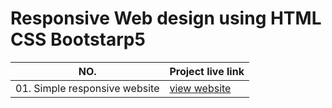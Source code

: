 # Responsive Web design using HTML CSS Bootstarp5 

| NO. | Project live link |
| --------------- | --------------- |
| 01. Simple responsive website     |   [view website](https://sandipan-web-design.netlify.app/)  |

